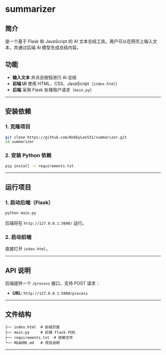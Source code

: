 # summarizer

## **简介**  
是一个基于 Flask 和 JavaScript 的 AI 文本总结工具。用户可以在网页上输入文本，并通过后端 AI 模型生成总结内容。  

## **功能**  

- **输入文本** 并点击按钮进行 AI 总结  
- **前端 UI** 使用 HTML、CSS、JavaScript（`index.html`）  
- **后端** 采用 Flask 处理用户请求（`main.py`）  

---

## **安装依赖**  
### **1. 克隆项目**  
```bash
git clone https://github.com/BobbyLee531/summarizer.git
cd summarizer
```

### **2. 安装 Python 依赖**  
  
```bash
pip install -r requirements.txt
```

---

## **运行项目**  
### **1. 启动后端（Flask）**  
```bash
python main.py
```
后端将在 `http://127.0.0.1:5000/` 运行。  

### **2. 启动前端**  
直接打开 `index.html`，

---

## **API 说明**  
后端提供一个 `/process` 接口，支持 POST 请求：
- **URL:** `http://127.0.0.1:5000/process`

---

## **文件结构**  
```
├── index.html  # 前端页面
├── main.py     # 后端 Flask 代码
├── requirements.txt  # 依赖文件
└── README.md   # 项目说明
```

---

